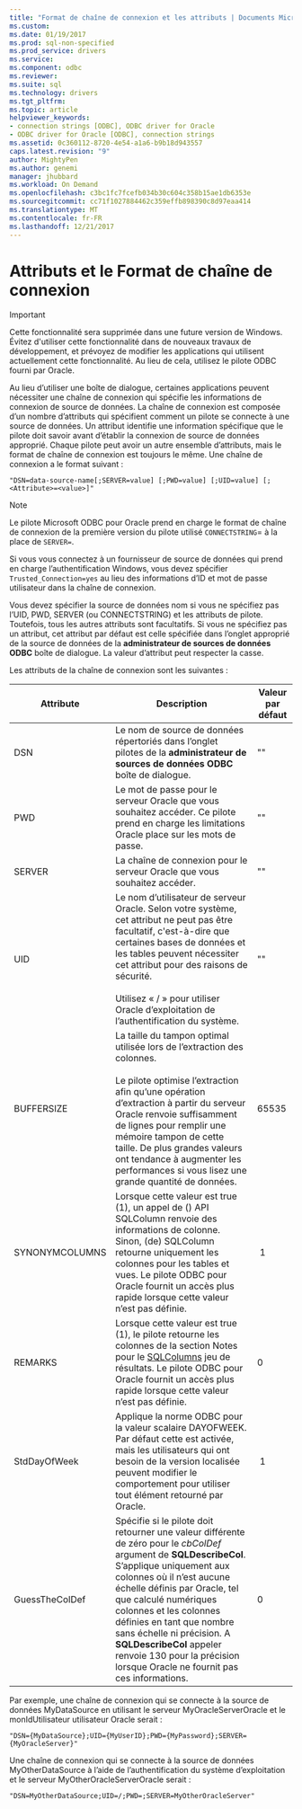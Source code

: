 ```yaml
---
title: "Format de chaîne de connexion et les attributs | Documents Microsoft"
ms.custom: 
ms.date: 01/19/2017
ms.prod: sql-non-specified
ms.prod_service: drivers
ms.service: 
ms.component: odbc
ms.reviewer: 
ms.suite: sql
ms.technology: drivers
ms.tgt_pltfrm: 
ms.topic: article
helpviewer_keywords:
- connection strings [ODBC], ODBC driver for Oracle
- ODBC driver for Oracle [ODBC], connection strings
ms.assetid: 0c360112-8720-4e54-a1a6-b9b18d943557
caps.latest.revision: "9"
author: MightyPen
ms.author: genemi
manager: jhubbard
ms.workload: On Demand
ms.openlocfilehash: c3bc1fc7fcefb034b30c604c358b15ae1db6353e
ms.sourcegitcommit: cc71f1027884462c359effb898390c8d97eaa414
ms.translationtype: MT
ms.contentlocale: fr-FR
ms.lasthandoff: 12/21/2017
---
```

# <a name="connection-string-format-and-attributes"></a>Attributs et le Format de chaîne de connexion
> [!IMPORTANT]  
>  Cette fonctionnalité sera supprimée dans une future version de Windows. Évitez d'utiliser cette fonctionnalité dans de nouveaux travaux de développement, et prévoyez de modifier les applications qui utilisent actuellement cette fonctionnalité. Au lieu de cela, utilisez le pilote ODBC fourni par Oracle.  
  
 Au lieu d’utiliser une boîte de dialogue, certaines applications peuvent nécessiter une chaîne de connexion qui spécifie les informations de connexion de source de données. La chaîne de connexion est composée d’un nombre d’attributs qui spécifient comment un pilote se connecte à une source de données. Un attribut identifie une information spécifique que le pilote doit savoir avant d’établir la connexion de source de données approprié. Chaque pilote peut avoir un autre ensemble d’attributs, mais le format de chaîne de connexion est toujours le même. Une chaîne de connexion a le format suivant :  
  
```  
"DSN=data-source-name[;SERVER=value] [;PWD=value] [;UID=value] [;<Attribute>=<value>]"  
```  
  
> [!NOTE]  
>  Le pilote Microsoft ODBC pour Oracle prend en charge le format de chaîne de connexion de la première version du pilote utilisé `CONNECTSTRING`= à la place de `SERVER=`.  
  
 Si vous vous connectez à un fournisseur de source de données qui prend en charge l’authentification Windows, vous devez spécifier `Trusted_Connection=yes` au lieu des informations d’ID et mot de passe utilisateur dans la chaîne de connexion.  
  
 Vous devez spécifier la source de données nom si vous ne spécifiez pas l’UID, PWD, SERVER (ou CONNECTSTRING) et les attributs de pilote. Toutefois, tous les autres attributs sont facultatifs. Si vous ne spécifiez pas un attribut, cet attribut par défaut est celle spécifiée dans l’onglet approprié de la source de données de la **administrateur de sources de données ODBC** boîte de dialogue. La valeur d’attribut peut respecter la casse.  
  
 Les attributs de la chaîne de connexion sont les suivantes :  
  
|Attribute|Description|Valeur par défaut|  
|---------------|-----------------|-------------------|  
|DSN|Le nom de source de données répertoriés dans l’onglet pilotes de la **administrateur de sources de données ODBC** boîte de dialogue.|""|  
|PWD|Le mot de passe pour le serveur Oracle que vous souhaitez accéder. Ce pilote prend en charge les limitations Oracle place sur les mots de passe.|""|  
|SERVER|La chaîne de connexion pour le serveur Oracle que vous souhaitez accéder.|""|  
|UID|Le nom d’utilisateur de serveur Oracle. Selon votre système, cet attribut ne peut pas être facultatif, c'est-à-dire que certaines bases de données et les tables peuvent nécessiter cet attribut pour des raisons de sécurité.<br /><br /> Utilisez « / » pour utiliser Oracle d’exploitation de l’authentification du système.|""|  
|BUFFERSIZE|La taille du tampon optimal utilisée lors de l’extraction des colonnes.<br /><br /> Le pilote optimise l’extraction afin qu’une opération d’extraction à partir du serveur Oracle renvoie suffisamment de lignes pour remplir une mémoire tampon de cette taille. De plus grandes valeurs ont tendance à augmenter les performances si vous lisez une grande quantité de données.|65535|  
|SYNONYMCOLUMNS|Lorsque cette valeur est true (1), un appel de () API SQLColumn renvoie des informations de colonne. Sinon, (de) SQLColumn retourne uniquement les colonnes pour les tables et vues. Le pilote ODBC pour Oracle fournit un accès plus rapide lorsque cette valeur n’est pas définie.| 1|  
|REMARKS|Lorsque cette valeur est true (1), le pilote retourne les colonnes de la section Notes pour le [SQLColumns](../../odbc/microsoft/level-1-api-functions-odbc-driver-for-oracle.md) jeu de résultats. Le pilote ODBC pour Oracle fournit un accès plus rapide lorsque cette valeur n’est pas définie.|0|  
|StdDayOfWeek|Applique la norme ODBC pour la valeur scalaire DAYOFWEEK. Par défaut cette est activée, mais les utilisateurs qui ont besoin de la version localisée peuvent modifier le comportement pour utiliser tout élément retourné par Oracle.| 1|  
|GuessTheColDef|Spécifie si le pilote doit retourner une valeur différente de zéro pour le *cbColDef* argument de **SQLDescribeCol**. S’applique uniquement aux colonnes où il n’est aucune échelle définis par Oracle, tel que calculé numériques colonnes et les colonnes définies en tant que nombre sans échelle ni précision. A **SQLDescribeCol** appeler renvoie 130 pour la précision lorsque Oracle ne fournit pas ces informations.|0|  
  
 Par exemple, une chaîne de connexion qui se connecte à la source de données MyDataSource en utilisant le serveur MyOracleServerOracle et le monIdUtilisateur utilisateur Oracle serait :  
  
```  
"DSN={MyDataSource};UID={MyUserID};PWD={MyPassword};SERVER={MyOracleServer}"  
```  
  
 Une chaîne de connexion qui se connecte à la source de données MyOtherDataSource à l’aide de l’authentification du système d’exploitation et le serveur MyOtherOracleServerOracle serait :  
  
```  
"DSN=MyOtherDataSource;UID=/;PWD=;SERVER=MyOtherOracleServer"  
```
